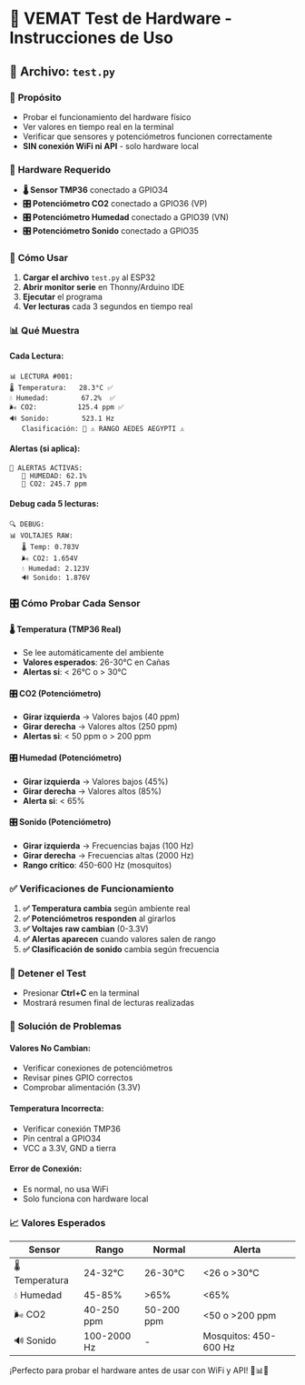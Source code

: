 # 🔧 VEMAT Test de Hardware - Instrucciones de Uso

## 📁 **Archivo: `test.py`**

### 🎯 **Propósito**
- Probar el funcionamiento del hardware físico
- Ver valores en tiempo real en la terminal
- Verificar que sensores y potenciómetros funcionen correctamente
- **SIN conexión WiFi ni API** - solo hardware local

### 🔌 **Hardware Requerido**
- **🌡️ Sensor TMP36** conectado a GPIO34
- **🎛️ Potenciómetro CO2** conectado a GPIO36 (VP)
- **🎛️ Potenciómetro Humedad** conectado a GPIO39 (VN)
- **🎛️ Potenciómetro Sonido** conectado a GPIO35

### 🚀 **Cómo Usar**

1. **Cargar el archivo** `test.py` al ESP32
2. **Abrir monitor serie** en Thonny/Arduino IDE
3. **Ejecutar** el programa
4. **Ver lecturas** cada 3 segundos en tiempo real

### 📊 **Qué Muestra**

#### **Cada Lectura:**
```
📊 LECTURA #001:
🌡️ Temperatura:   28.3°C ✅
💧 Humedad:        67.2%  ✅
🌬️ CO2:          125.4 ppm ✅
🔊 Sonido:        523.1 Hz
   Clasificación: 🦟 ⚠️ RANGO AEDES AEGYPTI ⚠️
```

#### **Alertas (si aplica):**
```
🚨 ALERTAS ACTIVAS:
   🚨 HUMEDAD: 62.1%
   🚨 CO2: 245.7 ppm
```

#### **Debug cada 5 lecturas:**
```
🔍 DEBUG:
📊 VOLTAJES RAW:
   🌡️ Temp: 0.783V
   🌬️ CO2: 1.654V
   💧 Humedad: 2.123V
   🔊 Sonido: 1.876V
```

### 🎛️ **Cómo Probar Cada Sensor**

#### **🌡️ Temperatura (TMP36 Real)**
- Se lee automáticamente del ambiente
- **Valores esperados**: 26-30°C en Cañas
- **Alertas si**: < 26°C o > 30°C

#### **🎛️ CO2 (Potenciómetro)**
- **Girar izquierda** → Valores bajos (40 ppm)
- **Girar derecha** → Valores altos (250 ppm)
- **Alertas si**: < 50 ppm o > 200 ppm

#### **🎛️ Humedad (Potenciómetro)**
- **Girar izquierda** → Valores bajos (45%)
- **Girar derecha** → Valores altos (85%)
- **Alerta si**: < 65%

#### **🎛️ Sonido (Potenciómetro)**
- **Girar izquierda** → Frecuencias bajas (100 Hz)
- **Girar derecha** → Frecuencias altas (2000 Hz)
- **Rango crítico**: 450-600 Hz (mosquitos)

### ✅ **Verificaciones de Funcionamiento**

1. **✅ Temperatura cambia** según ambiente real
2. **✅ Potenciómetros responden** al girarlos
3. **✅ Voltajes raw cambian** (0-3.3V)
4. **✅ Alertas aparecen** cuando valores salen de rango
5. **✅ Clasificación de sonido** cambia según frecuencia

### 🛑 **Detener el Test**
- Presionar **Ctrl+C** en la terminal
- Mostrará resumen final de lecturas realizadas

### 🐛 **Solución de Problemas**

#### **Valores No Cambian:**
- Verificar conexiones de potenciómetros
- Revisar pines GPIO correctos
- Comprobar alimentación (3.3V)

#### **Temperatura Incorrecta:**
- Verificar conexión TMP36
- Pin central a GPIO34
- VCC a 3.3V, GND a tierra

#### **Error de Conexión:**
- Es normal, no usa WiFi
- Solo funciona con hardware local

### 📈 **Valores Esperados**

| Sensor | Rango | Normal | Alerta |
|--------|-------|--------|--------|
| 🌡️ Temperatura | 24-32°C | 26-30°C | <26 o >30°C |
| 💧 Humedad | 45-85% | >65% | <65% |
| 🌬️ CO2 | 40-250 ppm | 50-200 ppm | <50 o >200 ppm |
| 🔊 Sonido | 100-2000 Hz | - | Mosquitos: 450-600 Hz |

¡Perfecto para probar el hardware antes de usar con WiFi y API! 🦟📊✨
